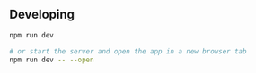 ## Developing

```bash
npm run dev

# or start the server and open the app in a new browser tab
npm run dev -- --open
```
